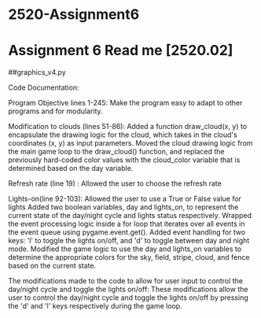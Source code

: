 # 2520-Assignment6
# Assignment 6 Read me [2520.02]
##graphics_v4.py

Code Documentation:

Program Objective lines 1-245:
	Make the program easy to adapt to other programs and for modularity. 

Modification to clouds (lines 51-86):
	Added a function draw_cloud(x, y) to encapsulate the drawing logic for the cloud, which takes in the cloud's coordinates (x, y) as input parameters.
Moved the cloud drawing logic from the main game loop to the draw_cloud() function, and replaced the previously hard-coded color values with the cloud_color variable that is determined based on the day variable.

Refresh rate (line 19) : 
	Allowed the user to choose the refresh rate

Lights-on(line 92-103):
	Allowed the user to use a True or False value for lights 
	Added two boolean variables, day and lights_on, to represent the current state of the day/night cycle and lights status respectively.
Wrapped the event processing logic inside a for loop that iterates over all events in the event queue using pygame.event.get().
Added event handling for two keys: 'l' to toggle the lights on/off, and 'd' to toggle between day and night mode.
Modified the game logic to use the day and lights_on variables to determine the appropriate colors for the sky, field, stripe, cloud, and fence based on the current state.

The modifications made to the code to allow for user input to control the day/night cycle and toggle the lights on/off:
	These modifications allow the user to control the day/night cycle and toggle the lights on/off by pressing the 'd' and 'l' keys respectively during the game loop.

